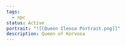 ```yaml
---
tags:
  - npc
status: Active
portrait: "![[Queen Ileosa Portrait.png]]"
description: Queen of Korvosa
---
```

